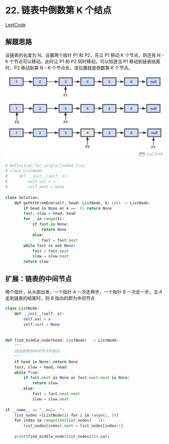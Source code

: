 # 22. 链表中倒数第 K 个结点

[LeetCode](https://leetcode-cn.com/problems/lian-biao-zhong-dao-shu-di-kge-jie-dian-lcof/)

## 解题思路

设链表的长度为 N。设置两个指针 P1 和 P2，先让 P1 移动 K 个节点，则还有 N - K 个节点可以移动。此时让 P1 和 P2 同时移动，可以知道当 P1 移动到链表结尾时，P2 移动到第 N - K 个节点处，该位置就是倒数第 K 个节点。

![示意图](../pics/6b504f1f-bf76-4aab-a146-a9c7a58c2029.png)

```python
# Definition for singly-linked list.
# class ListNode:
#     def __init__(self, x):
#         self.val = x
#         self.next = None

class Solution:
    def getKthFromEnd(self, head: ListNode, k: int) -> ListNode:
        if head is None or k ==  0: return None
        fast, slow = head, head
        for _ in range(k):
            if fast is None:
                return None
            else:
                fast = fast.next
        while fast is not None:
            fast = fast.next
            slow = slow.next
        return slow
```

## 扩展：链表的中间节点

两个指针，从头部出发，一个指针 $A$ 一次走两步，一个指针 $B$ 一次走一步。当 $A$ 走到链表的结尾时，则 $B$ 指向的即为中间节点

```python
class ListNode:
    def __init__(self, x):
        self.val = x
        self.next = None


def find_middle_node(head: ListNode)  -> ListNode:
    """
    找出链表的中间节点并返回
    """
    if head is None: return None
    fast, slow = head, head
    while True:
        if fast.next is None or fast.next.next is None:
            return slow
        else:
            fast = fast.next.next
            slow = slow.next

if __name__ == "__main__":
    list_nodes =[ListNode(i) for i in range(1, 8)]
    for index in range(len(list_nodes) - 1):
        list_nodes[index].next = list_nodes[index+1]

    print(find_middle_node(list_nodes[0]).val)
```
